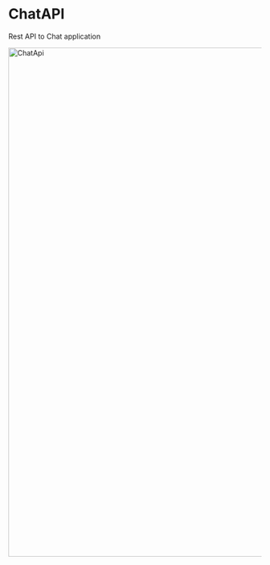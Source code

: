 # ChatAPI
Rest API to Chat application

<img width="1012" alt="ChatApi" src="https://github.com/PhilThson/ChatAPI/assets/63736928/1790503e-dcb8-41d3-a419-ee6a4afce08b">
